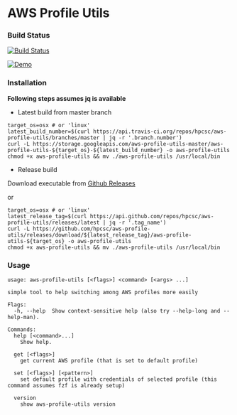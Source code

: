 # AWS Profile Utils

### Build Status
[![Build Status](https://travis-ci.org/hpcsc/aws-profile-utils.png)](https://travis-ci.org/hpcsc/aws-profile-utils)

[![Demo](https://github.com/hpcsc/aws-profile-utils/raw/master/aws-profile-utils.gif)](https://github.com/hpcsc/aws-profile-utils/raw/master/aws-profile-utils.gif)

### Installation

**Following steps assumes jq is available**

- Latest build from master branch


```
target_os=osx # or 'linux'
latest_build_number=$(curl https://api.travis-ci.org/repos/hpcsc/aws-profile-utils/branches/master | jq -r '.branch.number')
curl -L https://storage.googleapis.com/aws-profile-utils-master/aws-profile-utils-${target_os}-${latest_build_number} -o aws-profile-utils
chmod +x aws-profile-utils && mv ./aws-profile-utils /usr/local/bin

```

- Release build

Download executable from [Github Releases](https://github.com/hpcsc/aws-profile-utils/releases)

or

```
target_os=osx # or 'linux'
latest_release_tag=$(curl https://api.github.com/repos/hpcsc/aws-profile-utils/releases/latest | jq -r '.tag_name')
curl -L https://github.com/hpcsc/aws-profile-utils/releases/download/${latest_release_tag}/aws-profile-utils-${target_os} -o aws-profile-utils
chmod +x aws-profile-utils && mv ./aws-profile-utils /usr/local/bin
```

### Usage

```
usage: aws-profile-utils [<flags>] <command> [<args> ...]

simple tool to help switching among AWS profiles more easily

Flags:
  -h, --help  Show context-sensitive help (also try --help-long and --help-man).

Commands:
  help [<command>...]
    Show help.

  get [<flags>]
    get current AWS profile (that is set to default profile)

  set [<flags>] [<pattern>]
    set default profile with credentials of selected profile (this command assumes fzf is already setup)

  version
    show aws-profile-utils version
```
